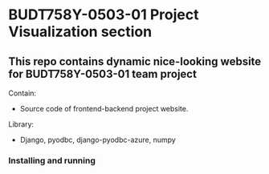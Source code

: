 # BUDT758Y-0503-01 Project Visualization section
This repo contains dynamic nice-looking website for BUDT758Y-0503-01 team project
---
Contain: 
+ Source code of frontend-backend project website.


Library:
+ Django, pyodbc, django-pyodbc-azure, numpy

### Installing and running 
